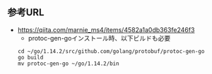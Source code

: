 ## 参考URL

* https://qiita.com/marnie_ms4/items/4582a1a0db363fe246f3
    - protoc-gen-goインストール時、以下ビルドも必要
    ```
    cd ~/go/1.14.2/src/github.com/golang/protobuf/protoc-gen-go
    go build
    mv protoc-gen-go ~/go/1.14.2/bin
    ```

